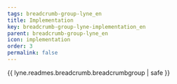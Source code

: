 ```yaml
---
tags: breadcrumb-group-lyne_en
title: Implementation
key: breadcrumb-group-lyne-implementation_en
parent: breadcrumb-group-lyne_en
icon: implementation
order: 3
permalink: false  
---
```

{{ lyne.readmes.breadcrumb.breadcrumbgroup | safe }}


